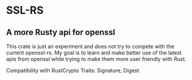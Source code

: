 # SSL-RS

## A more Rusty api for openssl

This crate is just an experiment and does not try to compete with the current openssl-rs. My goal is to learn and make better use of the latest apis from openssl while trying to make them more user friendly with Rust. 

Compatibility with RustCrypto Traits: Signature, Digest
